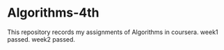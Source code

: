 # Algorithms-4th
This repository records my assignments of Algorithms in coursera.
week1 passed.
week2 passed.

